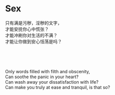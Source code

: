 # Sex

只有满是污秽，淫秽的文字，<br>
才能安抚你心中慌张？<br>
才能冲刷你对生活的不满？<br>
才能让你做到安心恬荡是吗？

<br>
<br>
<br>

Only words filled with filth and obscenity,<br>
Can soothe the panic in your heart?<br>
Can wash away your dissatisfaction with life?<br>
Can make you truly at ease and tranquil, is that so?